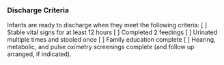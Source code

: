 ### Discharge Criteria

Infants are ready to discharge when they meet the following criteria:
[ ] Stable vital signs for at least 12 hours
[ ] Completed 2 feedings
[ ] Urinated multiple times and stooled once
[ ] Family education complete
[ ] Hearing, metabolic, and pulse oximetry screenings complete (and follow up arranged, if indicated).
